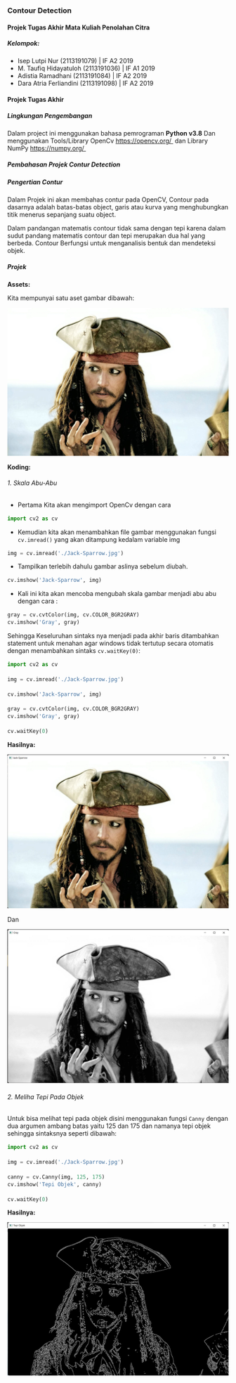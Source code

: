 ### Contour Detection

#### Projek Tugas Akhir Mata Kuliah Penolahan Citra

##### Kelompok:

- Isep Lutpi Nur (2113191079) | IF A2 2019
- M. Taufiq Hidayatuloh (2113191036)  | IF A1 2019
- Adistia Ramadhani (2113191084)  | IF A2 2019
- Dara Atria Ferliandini (2113191098)  | IF A2 2019



#### Projek Tugas Akhir
##### Lingkungan Pengembangan
Dalam project ini menggunakan bahasa pemrograman **Python v3.8** Dan menggunakan Tools/Library OpenCv <a href="https://opencv.org/">https://opencv.org/ </a> dan Library NumPy <a href="https://numpy.org/">https://numpy.org/ </a>



##### Pembahasan Projek Contur Detection

##### Pengertian Contur

Dalam Projek ini akan membahas contur pada OpenCV, Contour pada dasarnya adalah batas-batas object, garis atau kurva yang menghubungkan titik menerus sepanjang suatu object.

Dalam pandangan matematis contour tidak sama dengan tepi karena dalam sudut pandang matematis contour dan tepi merupakan dua hal yang berbeda. Contour Berfungsi untuk menganalisis bentuk dan mendeteksi objek.



##### Projek

**Assets:**

Kita mempunyai satu aset gambar dibawah:

![Jack-Sparrow](./Jack-Sparrow.jpg)

**Koding:**

###### 1. Skala Abu-Abu

- Pertama Kita akan mengimport OpenCv dengan cara 

```python
import cv2 as cv
```

- Kemudian kita akan menambahkan file gambar menggunakan fungsi ```cv.imread()``` yang akan ditampung kedalam variable img

```python
img = cv.imread('./Jack-Sparrow.jpg')
```

- Tampilkan terlebih dahulu gambar aslinya sebelum diubah.
```python
cv.imshow('Jack-Sparrow', img)
```

- Kali ini kita akan mencoba mengubah skala gambar menjadi abu abu dengan cara :

```python
gray = cv.cvtColor(img, cv.COLOR_BGR2GRAY)
cv.imshow('Gray', gray)
```

Sehingga Keseluruhan sintaks nya menjadi pada akhir baris ditambahkan statement untuk menahan agar windows tidak tertutup secara otomatis dengan menambahkan sintaks ```cv.waitKey(0)```:
```python
import cv2 as cv

img = cv.imread('./Jack-Sparrow.jpg')

cv.imshow('Jack-Sparrow', img)

gray = cv.cvtColor(img, cv.COLOR_BGR2GRAY)
cv.imshow('Gray', gray)

cv.waitKey(0)
```

**Hasilnya:**

<img src=".\screenshot\image-20220105043054029.png">

Dan

![image-20220105043215823](.\screenshot\image-20220105043215823.png)






###### 2. Meliha Tepi Pada Objek

Untuk bisa melihat tepi pada objek disini menggunakan fungsi ```Canny``` dengan dua argumen ambang batas yaitu 125 dan 175 dan namanya tepi objek sehingga sintaksnya seperti dibawah:
```python
import cv2 as cv

img = cv.imread('./Jack-Sparrow.jpg')

canny = cv.Canny(img, 125, 175)
cv.imshow('Tepi Objek', canny)

cv.waitKey(0)
```

**Hasilnya:**

![image-20220105044600651](.\screenshot\image-20220105044600651.png)

